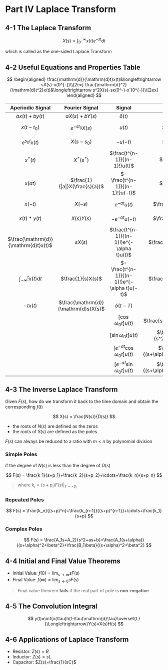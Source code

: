 # Part IV Laplace Transform

## 4-1 The Laplace Transform

$$
X(s) = \int_{0^-}^{\infty}{x(t)e^{-st}\mathrm{d}t}
$$

which is called as the one-sided Laplace Transform

## 4-2 Useful Equations and Properties Table

$$
\begin{aligned}
\frac{\mathrm{d}}{\mathrm{d}t}x(t)&\longleftrightarrow sX(s)-x(0^{-})\\[2ex]
\frac{\mathrm{d}^2}{\mathrm{d}t^2}x(t)&\longleftrightarrow s^2X(s)-sx(0^-)-x'(0^{-})\\[2ex]
\end{aligned}
$$

|           Aperiodic Signal           |            Fourier Signal            |                   Signal                    |                 Transform                  |     ROC     |
| :----------------------------------: | :----------------------------------: | :-----------------------------------------: | :----------------------------------------: | :---------: |
|            $ax(t)+by(t)$             |            $aX(s)+bY(s)$             |                $\delta (t)$                 |                     1                      |   All $s$   |
|              $x(t-t_0)$              |           $e^{-s t_0}X(s)$           |                   $u(t)$                    |               $\frac{1}{s}$                |    $s>0$    |
|           $e^{s_0 t}x(t)$            |              $X(s-s_0)$              |                  $-u(-t)$                   |               $\frac{1}{s}$                |    $s<0$    |
|               $x^*(t)$               |              $X^*(s^*)$              |        $\frac{t^{n-1}}{(n-1)!}u(t)$         |              $\frac{1}{s^n}$               |    $s>0$    |
|               $x(at)$                |   $\frac{1}{\|a\|}X(\frac{s}{a})$    |       $-\frac{t^{n-1}}{(n-1)!}u(-t)$        |              $\frac{1}{s^n}$               |    $s<0$    |
|               $x(-t)$                |               $X(-s)$                |             $e^{-\alpha t}u(t)$             |            $\frac{1}{s+\alpha}$            | $s>-\alpha$ |
|             $x(t)*y(t)$              |              $X(s)Y(s)$              |            $-e^{-\alpha t}u(-t)$            |            $\frac{1}{s+\alpha}$            | $s<-\alpha$ |
| $\frac{\mathrm{d}}{\mathrm{d}t}x(t)$ |               $s X(s)$               |  $\frac{t^{n-1}}{(n-1)!}e^{-\alpha t}u(t)$  |          $\frac{1}{(s+\alpha)^n}$          | $s>-\alpha$ |
| $\int_{-\infty}^t{x(t)\mathrm{d}t}$  |          $\frac{1}{s}X(s)$           | $-\frac{t^{n-1}}{(n-1)!}e^{-\alpha t}u(-t)$ |          $\frac{1}{(s+\alpha)^n}$          | $s<-\alpha$ |
|               $-tx(t)$               | $\frac{\mathrm{d}}{\mathrm{d}s}X(s)$ |                $\delta(t-T)$                |                 $e^{-sT}$                  |   All $s$   |
|                                      |                                      |           $[\cos\omega_0 t]u(t)$            |         $\frac{s}{s^2+\omega_0^2}$         |    $s>0$    |
|                                      |                                      |           $[\sin\omega_0 t]u(t)$            |     $\frac{\omega_0}{s^2+\omega_0^2}$      |    $s>0$    |
|                                      |                                      |     $[e^{-\alpha t}\cos\omega_0 t]u(t)$     | $\frac{s+\alpha}{(s+\alpha)^2+\omega_0^2}$ | $s>\alpha$  |
|                                      |                                      |     $[e^{-\alpha t}\sin\omega_0 t]u(t)$     | $\frac{\omega_0}{(s+\alpha)^2+\omega_0^2}$ | $s>\alpha$  |

## 4-3 The Inverse Laplace Transform

Given $F(s)$, how do we transform it back to the time domain and obtain the corresponding $f(t)$

$$
X(s) = \frac{N(s)}{D(s)}
$$

- the roots of $N(s)$ are defined as the zeros
- the roots of $S(s)$ are defined as the poles

$F(s)$ can always be reduced to a ratio with $m<n$ by polynomial division

### Simple Poles

if the degree of $N(s)$ is less than the degree of $D(s)$

$$
F(s) = \frac{k_1}{s+p_1}+\frac{k_2}{s+p_2}+\cdots+\frac{k_n}{s+p_n}
$$

> where $k_i = (s+p_i)F(s)\Big|_{s=-p_i}$

### Repeated Poles

$$
F(s) = \frac{k_n}{(s+p)^n}+\frac{k_{n-1}}{(s+p)^{n-1}}+\cdots+\frac{k_1}{s+p}
$$

### Complex Poles

$$
F(s) = \frac{A_1s+A_2}{s^2+as+b}=\frac{A_1(s+\alpha)}{(s+\alpha)^2+\beta^2}+\frac{B_1\beta}{(s+\alpha)^2+\beta^2}
$$

## 4-4 Initial and Final Value Theorems

- Initial Value: $f(0)=\lim_{s\to\infty}{sF(s)}$
- Final Value: $f(\infty)=\lim_{s\to0}{sF(s)}$

> Final value theorem **fails** if the real part of pole is **non-negative**

## 4-5 The Convolution Integral

$$
y(t)=\int{x(\tau)h(t-\tau)\mathrm{d}\tau}\overset{L}{\Longleftrightarrow}Y(s)=X(s)H(s)
$$

## 4-6 Applications of Laplace Transform

- Resistor: $Z(s)=R$
- Inductor: $Z(s)=sL$
- Capacitor: $Z(s)=\frac{1}{sC}$